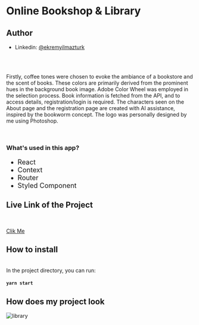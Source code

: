<h1>Online Bookshop & Library</h1>


## Author
- Linkedin: [@ekremyilmazturk](https://www.linkedin.com/in/ekrem-yilmazturk/)

<br>
<br>

<p> Firstly, coffee tones were chosen to evoke the ambiance of a bookstore and the scent of books. These colors are primarily derived from the prominent hues in the background book image. Adobe Color Wheel was employed in the selection process. Book information is fetched from the API, and to access details, registration/login is required. The characters seen on the About page and the registration page are created with AI assistance, inspired by the bookworm concept. The logo was personally designed by me using Photoshop. </p>

<br>

<h3>What's used in this app?</h3>
<ul style="font-size: 18px;">
  <li>React</li>
  <li>Context</li>
  <li>Router</li>
  <li>Styled Component</li>
</ul>


<h2>Live Link of the Project</h2>

<br>

[Clik Me](https://library-page-react.vercel.app/)


 
<h2>How to install</h2>


<br>
In the project directory, you can run:

#### `yarn start`

<h2>How does my project look</h2>

![library](https://github.com/ekrem18/ekrem18/assets/130497212/0e7a8cda-14fc-4823-9344-8c80f6562307)
